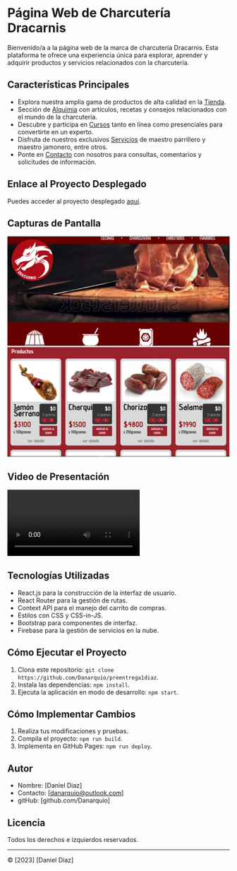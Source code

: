 # Página Web de Charcutería Dracarnis

Bienvenido/a a la página web de la marca de charcutería Dracarnis. Esta plataforma te ofrece una experiencia única para explorar, aprender y adquirir productos y servicios relacionados con la charcutería.

## Características Principales

- Explora nuestra amplia gama de productos de alta calidad en la [Tienda](#).
- Sección de [Alquimia](#) con artículos, recetas y consejos relacionados con el mundo de la charcutería.
- Descubre y participa en [Cursos](#) tanto en línea como presenciales para convertirte en un experto.
- Disfruta de nuestros exclusivos [Servicios](#) de maestro parrillero y maestro jamonero, entre otros.
- Ponte en [Contacto](#) con nosotros para consultas, comentarios y solicitudes de información.


## Enlace al Proyecto Desplegado

Puedes acceder al proyecto desplegado [aquí](https://danarquio.github.io/preentrega1diaz/).


## Capturas de Pantalla

![Captura de pantalla 1](/src/Imagenes/screenshot1.png)
![Captura de pantalla 2](/src/Imagenes/screenshot2.png)


## Video de Presentación

![Video de presentación](/Imagenes/screen-capture.mp4)

## Tecnologías Utilizadas

- React.js para la construcción de la interfaz de usuario.
- React Router para la gestión de rutas.
- Context API para el manejo del carrito de compras.
- Estilos con CSS y CSS-in-JS.
- Bootstrap para componentes de interfaz.
- Firebase para la  gestión de servicios en la nube.

## Cómo Ejecutar el Proyecto

1. Clona este repositorio: `git clone https://github.com/Danarquio/preentrega1diaz`.
2. Instala las dependencias: `npm install`.
3. Ejecuta la aplicación en modo de desarrollo: `npm start`.

## Cómo Implementar Cambios

1. Realiza tus modificaciones y pruebas.
2. Compila el proyecto: `npm run build`.
3. Implementa en GitHub Pages: `npm run deploy`.

## Autor

- Nombre: [Daniel Diaz]
- Contacto: [danarquio@outlook.com]
- gitHub: [github.com/Danarquio]

## Licencia

Todos los derechos e izquierdos reservados.

---
© [2023] [Daniel Diaz]
